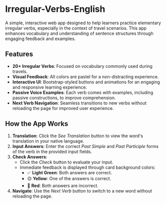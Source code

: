 # Irregular-Verbs-English

A simple, interactive web app designed to help learners practice elementary irregular verbs, especially in the context of travel scenarios. This app enhances vocabulary and understanding of sentence structures through engaging feedback and examples.

## Features

- **20+ Irregular Verbs**: Focused on vocabulary commonly used during travels.
- **Visual Feedback**: 
  All colors are pastel for a non-distracting experience.
- **Interactive UI**: Bootstrap-styled buttons and animations for an engaging and responsive learning experience.
- **Passive Voice Examples**: Each verb comes with examples, including passive constructions, to improve comprehension.
- **Next Verb Navigation**: Seamless transitions to new verbs without reloading the page for improved user experience.

## How the App Works

1. **Translation**: Click the *See Translation* button to view the word's translation in your native language.
2. **Input Answers**: Enter the correct *Past Simple* and *Past Participle* forms of the verb in the provided input fields.
3. **Check Answers**:  
   - Click the *Check* button to evaluate your input.  
   - Immediate feedback is displayed through card background colors:
     - ✅ **Light Green**: Both answers are correct.
     - 🟡 **Yellow**: One of the answers is correct.
     - 🔴 **Red**: Both answers are incorrect.
4. **Navigate**: Use the *Next Verb* button to switch to a new word without reloading the page.



